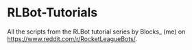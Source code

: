 # RLBot-Tutorials
All the scripts from the RLBot tutorial series by Blocks_ (me) on https://www.reddit.com/r/RocketLeagueBots/.
